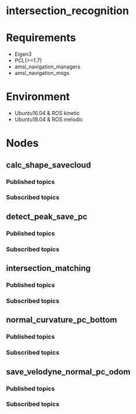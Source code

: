 # intersection_recognition

# Requirements
- Eigen3
- PCL(>=1.7)
- amsl_navigation_managers
- amsl_navigation_msgs

# Environment
- Ubuntu16.04 & ROS kinetic
- Ubuntu18.04 & ROS melodic

# Nodes
## calc_shape_savecloud
### Published topics
### Subscribed topics

## detect_peak_save_pc
### Published topics
### Subscribed topics

## intersection_matching
### Published topics
### Subscribed topics

## normal_curvature_pc_bottom
### Published topics
### Subscribed topics

## save_velodyne_normal_pc_odom
### Published topics
### Subscribed topics
